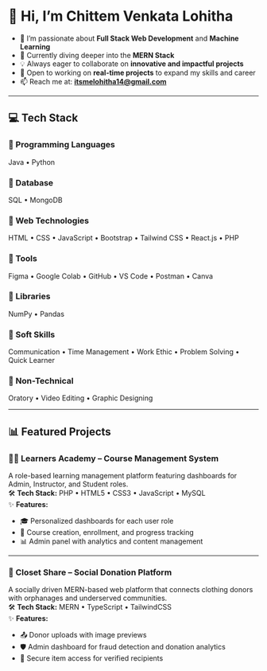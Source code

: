 # 👋 Hi, I’m Chittem Venkata Lohitha

- 👀 I’m passionate about **Full Stack Web Development** and **Machine Learning**  
- 🌱 Currently diving deeper into the **MERN Stack**  
- 💡 Always eager to collaborate on **innovative and impactful projects**  
- 💞️ Open to working on **real-time projects** to expand my skills and career  
- 📫 Reach me at: **itsmelohitha14@gmail.com**

---

## 💻 Tech Stack

### 🔹 Programming Languages  
Java • Python 

### 🔹 Database
SQL • MongoDB

### 🔹 Web Technologies  
HTML • CSS • JavaScript • Bootstrap • Tailwind CSS • React.js • PHP

### 🔹 Tools  
Figma • Google Colab • GitHub • VS Code • Postman • Canva

### 🔹 Libraries  
NumPy • Pandas

### 🔹 Soft Skills  
Communication • Time Management • Work Ethic • Problem Solving • Quick Learner

### 🔹 Non-Technical  
Oratory • Video Editing • Graphic Designing

---

## 📊 Featured Projects

### 🧑‍🏫 Learners Academy – Course Management System  
A role-based learning management platform featuring dashboards for Admin, Instructor, and Student roles.  
🛠️ **Tech Stack:** PHP • HTML5 • CSS3 • JavaScript • MySQL  
✨ **Features:**
- 🎓 Personalized dashboards for each user role  
- 📝 Course creation, enrollment, and progress tracking  
- 📊 Admin panel with analytics and content management  

---

### 👕 Closet Share – Social Donation Platform  
A socially driven MERN-based web platform that connects clothing donors with orphanages and underserved communities.  
🛠️ **Tech Stack:** MERN • TypeScript • TailwindCSS  
✨ **Features:**
- 📤 Donor uploads with image previews  
- 🛡️ Admin dashboard for fraud detection and donation analytics  
- 🔐 Secure item access for verified recipients
